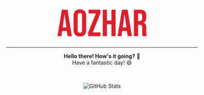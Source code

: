 <p align="center">
  <img src="proflogo.png" alt="Profile Logo" />
</p>
<hr>

<p align="center">
  <b>Hello there! How's it going?</b> 👋<br />
   Have a fantastic day! 😄
</p>

<br />

<p align="center">
  <img src="https://github-readme-stats.vercel.app/api?username=a0zhar&show_icons=true&theme=cobalt#gh-dark-mode-only" alt="GitHub Stats" />
</p>
